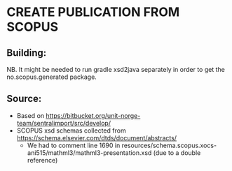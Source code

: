 # CREATE PUBLICATION FROM SCOPUS

## Building:
NB. It might be needed to run gradle xsd2java separately in order to get the no.scopus.generated package.

## Source:
* Based on https://bitbucket.org/unit-norge-team/sentralimport/src/develop/
* SCOPUS xsd schemas collected from https://schema.elsevier.com/dtds/document/abstracts/
  * We had to comment line 1690 in resources/schema.scopus.xocs-ani515/mathml3/mathml3-presentation.xsd (due to a double 
reference)